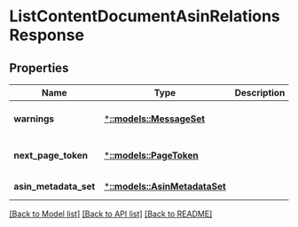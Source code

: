 # ListContentDocumentAsinRelationsResponse

## Properties
Name | Type | Description | Notes
------------ | ------------- | ------------- | -------------
**warnings** | [***::models::MessageSet**](MessageSet.md) |  | [optional] [default to null]
**next_page_token** | [***::models::PageToken**](PageToken.md) |  | [optional] [default to null]
**asin_metadata_set** | [***::models::AsinMetadataSet**](AsinMetadataSet.md) |  | [default to null]

[[Back to Model list]](../README.md#documentation-for-models) [[Back to API list]](../README.md#documentation-for-api-endpoints) [[Back to README]](../README.md)


